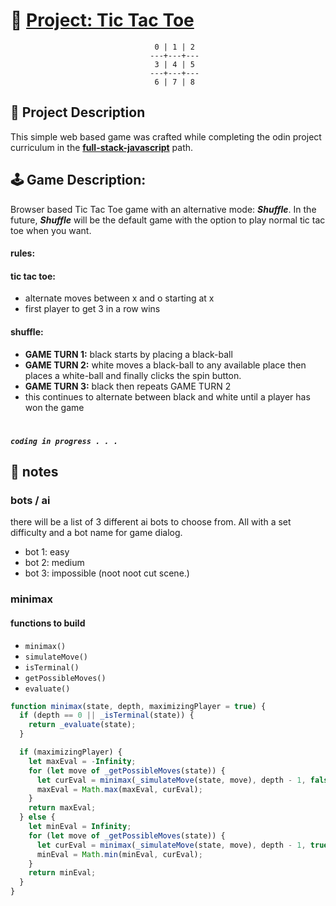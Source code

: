 # **📁 [Project: Tic Tac Toe](https://www.theodinproject.com/lessons/node-path-javascript-tic-tac-toe)**

<div align="center">

```
   0 | 1 | 2
   ---+---+---
   3 | 4 | 5
   ---+---+---
   6 | 7 | 8
```

</div>

## **📖 Project Description**

This simple web based game was crafted while completing the odin project curriculum in the **[full-stack-javascript]()** path.

## **🕹️ Game Description:**

Browser based Tic Tac Toe game with an alternative mode: **_Shuffle_**. In the future, **_Shuffle_** will be the default game with the option to play normal tic tac toe when you want.

#### **rules:**

#### tic tac toe:

- alternate moves between x and o starting at x
- first player to get 3 in a row wins

#### shuffle:

- **GAME TURN 1:** black starts by placing a black-ball
- **GAME TURN 2:** white moves a black-ball to any available place then places a white-ball and finally clicks the spin button.
- **GAME TURN 3:** black then repeats GAME TURN 2
- this continues to alternate between black and white until a player has won the game

#

**_`coding in progress . . .`_**

## **📕 notes**

### bots / ai

there will be a list of 3 different ai bots to choose from. All with a set difficulty and a bot name for game dialog.

- bot 1: easy
- bot 2: medium
- bot 3: impossible (noot noot cut scene.)

### minimax

#### functions to build

- `minimax()`
- `simulateMove()`
- `isTerminal()`
- `getPossibleMoves()`
- `evaluate()`

```javascript
function minimax(state, depth, maximizingPlayer = true) {
  if (depth == 0 || _isTerminal(state)) {
    return _evaluate(state);
  }

  if (maximizingPlayer) {
    let maxEval = -Infinity;
    for (let move of _getPossibleMoves(state)) {
      let curEval = minimax(_simulateMove(state, move), depth - 1, false);
      maxEval = Math.max(maxEval, curEval);
    }
    return maxEval;
  } else {
    let minEval = Infinity;
    for (let move of _getPossibleMoves(state)) {
      let curEval = minimax(_simulateMove(state, move), depth - 1, true);
      minEval = Math.min(minEval, curEval);
    }
    return minEval;
  }
}
```

